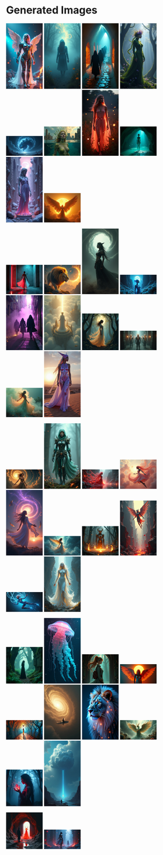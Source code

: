 # Generated Images



<img src="2025_07_23_01.png" width="100"/> <img src="2025_07_23_02.png" width="100"/> <img src="2025_07_23_03.png" width="100"/> <img src="2025_07_23_04.png" width="100"/> <img src="2025_07_23_05.png" width="100"/> <img src="2025_07_23_06.png" width="100"/> <img src="2025_07_23_07.png" width="100"/> <img src="2025_07_23_08.png" width="100"/> <img src="2025_07_23_09.png" width="100"/> <img src="2025_07_23_10.png" width="100"/>

<img src="2025_07_23_11.png" width="100"/> <img src="2025_07_23_12.png" width="100"/> <img src="2025_07_23_13.png" width="100"/> <img src="2025_07_23_14.png" width="100"/> <img src="2025_07_23_15.png" width="100"/> <img src="2025_07_23_16.png" width="100"/> <img src="2025_07_23_17.png" width="100"/> <img src="2025_07_23_18.png" width="100"/> <img src="2025_07_23_19.png" width="100"/> <img src="2025_07_23_20.png" width="100"/>

<img src="2025_07_23_21.png" width="100"/> <img src="2025_07_23_22.png" width="100"/> <img src="2025_07_23_23.png" width="100"/> <img src="2025_07_23_24.png" width="100"/> <img src="2025_07_23_25.png" width="100"/> <img src="2025_07_23_26.png" width="100"/> <img src="2025_07_23_27.png" width="100"/> <img src="2025_07_23_28.png" width="100"/> <img src="2025_07_23_29.png" width="100"/> <img src="2025_07_23_30.png" width="100"/>

<img src="2025_07_23_31.png" width="100"/> <img src="2025_07_23_32.png" width="100"/> <img src="2025_07_23_33.png" width="100"/> <img src="2025_07_23_34.png" width="100"/> <img src="2025_07_23_35.png" width="100"/> <img src="2025_07_23_36.png" width="100"/> <img src="2025_07_23_37.png" width="100"/> <img src="2025_07_23_38.png" width="100"/> <img src="2025_07_23_39.png" width="100"/> <img src="2025_07_23_40.png" width="100"/>

<img src="2025_07_23_41.png" width="100"/> <img src="2025_07_23_42.png" width="100"/>